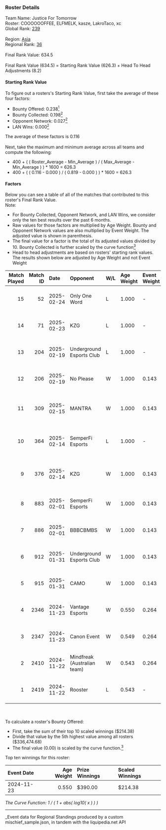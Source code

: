### Roster Details<br />
Team Name: Justice For Tomorrow<br />
Roster: COOOOOOFFEE, ELFMELK, kasze, LakroTaco, xc<br />
Global Rank: [239](../../standings_global_2025_03_01.md)<br />
<br />
Region: [Asia]( ../../standings_asia_2025_03_01.md)<br />
Regional Rank: [36]( ../../standings_asia_2025_03_01.md)<br />
<br />
Final Rank Value:  634.5<br />
<br />
Final Rank Value (634.5) = Starting Rank Value (626.3) + Head To Head Adjustments (8.2)<br />

#### Starting Rank Value<br />
To figure out a rosters's Starting Rank Value, first take the average of these four factors:<br />
- Bounty Offered: 0.238[<sup>1</sup>](#table2)
- Bounty Collected: 0.198[<sup>2</sup>](#table1)
- Opponent Network: 0.027[<sup>2</sup>](#table1)
- LAN Wins: 0.000[<sup>2</sup>](#table1)

The average of these factors is 0.116<br />
<br />
Next, take the maximum and minimum average across all teams and compute the following:<br />
- 400 + ( ( Roster_Average - Min_Average ) / ( Max_Average - Min_Average ) ) * 1600 = 626.3
- 400 + ( ( 0.116 - 0.000 ) / ( 0.819 - 0.000 ) ) * 1600 = 626.3


#### Factors<br />
Below you can see a table of all of the matches that contributed to this roster's Final Rank Value.<br />
Note:<br />

- For Bounty Collected, Opponent Network, and LAN Wins, we consider only the ten best results over the past 6 months.
- Raw values for those factors are multiplied by Age Weight. Bounty and Opponent Network values are also multiplied by Event Weight. The adjusted value is shown in parenthesis.
- The final value for a factor is the total of its adjusted values divided by 10. Bounty Collected is further scaled by the curve function[<sup>3</sup>](#curveFunction)
- Head to head adjustments are based on rosters' starting rank values. The results shown below are adjusted by Age Weight and not Event Weight
<span id="table1"></span><br />


| Match Played | Match ID | Date       | Opponent                    | W/L | Age Weight | Event Weight | Bounty Collected | Opponent Network | LAN Wins  | H2H Adj. | Roster                                           |
| -: | -: | :- | :- | :- | :- | :- | :- | :- | :- | -: | :- |
|           15 |       52 | 2025-02-24 | Only One Word               | L   | 1.000      | -            | -                | -                | -         |   -17.27 | COOOOOOFFEE, ELFMELK, kasze, LakroTaco, xc       |
|           14 |       71 | 2025-02-23 | KZG                         | L   | 1.000      | -            | -                | -                | -         |   -18.09 | COOOOOOFFEE, ELFMELK, kasze, LakroTaco, xc       |
|           13 |      204 | 2025-02-19 | Underground Esports Club    | L   | 1.000      | -            | -                | -                | -         |   -19.78 | COOOOOOFFEE, ELFMELK, kasze, LakroTaco, xc       |
|           12 |      206 | 2025-02-19 | No Please                   | W   | 1.000      | 0.143        | 0.000 (0.000)    | 0.000 (0.000)    | 0 (0.000) |     5.19 | COOOOOOFFEE, ELFMELK, kasze, LakroTaco, xc       |
|           11 |      309 | 2025-02-15 | MANTRA                      | W   | 1.000      | 0.143        | 0.000 (0.000)    | 0.196 (0.028)    | 0 (0.000) |    12.22 | bixiaoxi, COOOOOOFFEE, ELFMELK, kasze, LakroTaco |
|           10 |      364 | 2025-02-14 | SemperFi Esports            | L   | 1.000      | -            | -                | -                | -         |   -15.86 | bixiaoxi, COOOOOOFFEE, ELFMELK, kasze, LakroTaco |
|            9 |      376 | 2025-02-14 | KZG                         | W   | 1.000      | 0.143        | 0.001 (0.000)    | 0.196 (0.028)    | 0 (0.000) |    12.42 | bixiaoxi, COOOOOOFFEE, ELFMELK, kasze, LakroTaco |
|            8 |      883 | 2025-02-01 | SemperFi Esports            | W   | 1.000      | 0.143        | 0.000 (0.000)    | 0.737 (0.105)    | 0 (0.000) |    12.38 | bixiaoxi, COOOOOOFFEE, dcey, ELFMELK, LakroTaco  |
|            7 |      886 | 2025-02-01 | BBBCBMBS                    | W   | 1.000      | 0.143        | 0.000 (0.000)    | 0.111 (0.016)    | 0 (0.000) |     6.80 | bixiaoxi, COOOOOOFFEE, dcey, ELFMELK, LakroTaco  |
|            6 |      912 | 2025-01-31 | Underground Esports Club    | W   | 1.000      | 0.143        | 0.000 (0.000)    | 0.056 (0.008)    | 0 (0.000) |     6.51 | bixiaoxi, COOOOOOFFEE, dcey, ELFMELK, LakroTaco  |
|            5 |      915 | 2025-01-31 | CAMO                        | W   | 1.000      | 0.143        | 0.000 (0.000)    | 0.056 (0.008)    | 0 (0.000) |     6.23 | bixiaoxi, COOOOOOFFEE, dcey, ELFMELK, LakroTaco  |
|            4 |     2346 | 2024-11-23 | Vantage Esports             | W   | 0.550      | 0.264        | 0.003 (0.000)    | 0.390 (0.057)    | 0 (0.000) |     8.64 | COOOOOOFFEE, ELFMELK, kasze, LarkoTaco, Xinji    |
|            3 |     2347 | 2024-11-23 | Canon Event                 | W   | 0.549      | 0.264        | 0.000 (0.000)    | 0.030 (0.004)    | 0 (0.000) |     5.78 | COOOOOOFFEE, ELFMELK, kasze, LarkoTaco, Xinji    |
|            2 |     2410 | 2024-11-22 | Mindfreak (Australian team) | W   | 0.543      | 0.264        | 0.002 (0.000)    | 0.099 (0.014)    | 0 (0.000) |    10.55 | COOOOOOFFEE, ELFMELK, kasze, LarkoTaco, Xinji    |
|            1 |     2419 | 2024-11-22 | Rooster                     | L   | 0.543      | -            | -                | -                | -         |    -7.55 | COOOOOOFFEE, ELFMELK, kasze, LarkoTaco, Xinji    |

<br />
<span id="table2"></span><br />
To calculate a roster's Bounty Offered:<br />

- First, take the sum of their top 10 scaled winnings ($214.38)
- Divide that value by the 5th highest value among all rosters ($336,474.68)
- The final value (0.00) is scaled by the curve function.[<sup>3</sup>](#curveFunction)

Top ten winnings for this roster:<br />

| Event Date | Age Weight | Prize Winnings | Scaled Winnings |
| :- | -: | :- | :- |
| 2024-11-23 |      0.550 | $390.00        | $214.38         |


<span id="curveFunction"></span>_The Curve Function: 1 / ( 1 + abs( log10( x ) ) )_<br />

---
_Event data for Regional Standings produced by a custom mischief_sample.json, in tandem with the liquipedia.net API<br />
